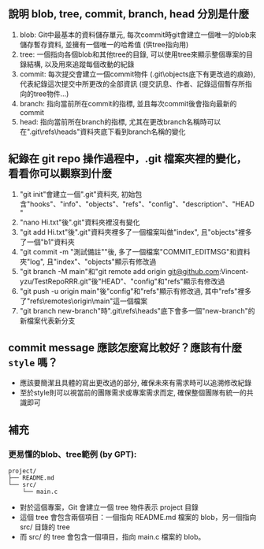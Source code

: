 ## 說明 blob, tree, commit, branch, head 分別是什麼
1. blob: Git中最基本的資料儲存單元, 每次commit時git會建立一個唯一的blob來儲存暫存資料, 並擁有一個唯一的哈希值 (供tree指向用)
2. tree: 一個指向各個blob和其他tree的目錄, 可以使用tree來顯示整個專案的目錄結構, 以及用來追蹤每個改動的紀錄
3. commit: 每次提交會建立一個commit物件 (.git\objects底下有更改過的痕跡), 代表紀錄這次提交中所更改的全部資訊 (提交訊息、作者、記錄這個暫存所指向的tree物件...)
4. branch: 指向當前所在commit的指標, 並且每次commit後會指向最新的commit
5. head: 指向當前所在branch的指標, 尤其在更改branch名稱時可以在".git\refs\heads\"資料夾底下看到branch名稱的變化

## 紀錄在 git repo 操作過程中，.git 檔案夾裡的變化，看看你可以觀察到什麼
1. "git init"會建立一個".git"資料夾, 初始包含"hooks"、"info"、"objects"、"refs"、"config"、"description"、"HEAD"
2. "nano Hi.txt"後".git"資料夾裡沒有變化
3. "git add Hi.txt"後".git"資料夾裡多了一個檔案叫做"index", 且"objects"裡多了一個"b1"資料夾
4. "git commit -m "測試備註""後, 多了一個檔案"COMMIT_EDITMSG"和資料夾"log", 且"index"、"objects"顯示有修改過
5. "git branch -M main"和"git remote add origin git@github.com:Vincent-yzu/TestRepoRRR.git"後"HEAD"、"config"和"refs"顯示有修改過
6. "git push -u origin main"後"config"和"refs"顯示有修改過, 其中"refs"裡多了"refs\remotes\origin\main"這一個檔案
7. "git branch new-branch"時".git\refs\heads\"底下會多一個"new-branch"的新檔案代表新分支

## commit message 應該怎麼寫比較好？應該有什麼 `style` 嗎？
* 應該要簡潔且具體的寫出更改過的部分, 確保未來有需求時可以追溯修改紀錄
* 至於style則可以視當前的團隊需求或專案需求而定, 確保整個團隊有統一的共識即可



## 補充
### 更易懂的blob、tree範例 (by GPT): 
```
project/
├── README.md
└── src/
    └── main.c
```
* 對於這個專案，Git 會建立一個 tree 物件表示 project 目錄
* 這個 tree 會包含兩個項目：一個指向 README.md 檔案的 blob，另一個指向 src/ 目錄的 tree
* 而 src/ 的 tree 會包含一個項目，指向 main.c 檔案的 blob。